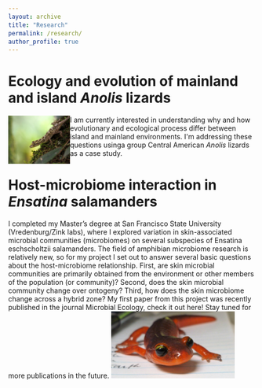 ```yaml
---
layout: archive
title: "Research"
permalink: /research/
author_profile: true
---
```


Ecology and evolution of mainland and island <i>Anolis</i> lizards
======
<img src="/images/lemur_female.JPG" width="25%" height="25%" alt="" style="float: left;"> I am currently interested in understanding why and how evolutionary and ecological process differ between island and mainland environments. I'm addressing these questions usinga group Central American <i>Anolis</i> lizards as a case study. 

Host-microbiome interaction in <i>Ensatina</i> salamanders
======
I  completed my Master’s degree at San Francisco State University (Vredenburg/Zink labs), where I explored variation in skin-associated microbial communities (microbiomes) on several subspecies of Ensatina eschscholtzii salamanders. The field of amphibian microbiome research is relatively new, so for my project I set out to answer several basic questions about the host-microbiome relationship. First, are skin microbial communities are primarily obtained from the environment or other members of the population (or community)? Second, does the skin microbial community change over ontogeny? Third, how does the skin microbiome change across a hybrid zone? My first paper from this project was recently published in the journal Microbial Ecology, check it out here! Stay tuned for more publications in the future.
<img src="/images/ensatina_face.jpg" height="50%" width="50%">
